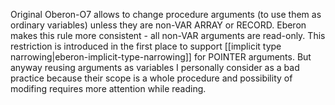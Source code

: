 Original Oberon-O7 allows to change procedure arguments (to use them as ordinary variables) unless they are non-VAR ARRAY or RECORD. Eberon makes this rule more consistent - all non-VAR arguments are read-only.
This restriction is introduced in the first place to support [[implicit type narrowing|eberon-implicit-type-narrowing]] for POINTER arguments. But anyway reusing arguments as variables I personally consider as a bad practice because their scope is a whole procedure and possibility of modifing requires more attention while reading.